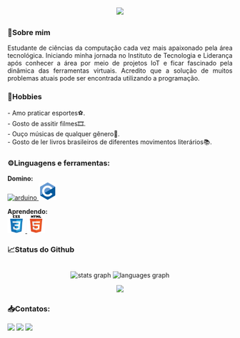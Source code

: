 <h1 align = "center"><img src="https://github.com/user-attachments/assets/f584ce6f-24db-4e00-8693-3a85d1b4ec17"></h1>

<h3 align="left">📝Sobre mim</h3>
<p align="justify">Estudante de ciências da computação cada vez mais apaixonado pela área tecnológica. Iniciando minha jornada no Instituto de Tecnologia e Liderança após conhecer a área por meio de projetos IoT e ficar fascinado pela dinâmica das ferramentas virtuais. Acredito que a solução de muitos problemas atuais pode ser encontrada utilizando a programação. </p>

<h3 align="left">🚀Hobbies</h3>
<p align="left">- Amo praticar esportes⚽.<br>
- Gosto de assitir filmes🎞️.<br>
- Ouço músicas de qualquer gênero🎵.<br>
- Gosto de ler livros brasileiros de diferentes movimentos literários📚.</p>

<h3 align="left">⚙️Linguagens e ferramentas:</h3>
<p align="left"> <strong>Domino: </strong> <br> <a href="https://www.arduino.cc/" target="_blank" rel="noreferrer"> <img src="https://cdn.worldvectorlogo.com/logos/arduino-1.svg" alt="arduino" width="40" height="40"/> </a> <a href="https://www.cprogramming.com/" target="_blank" rel="noreferrer"> <img src="https://raw.githubusercontent.com/devicons/devicon/master/icons/c/c-original.svg" alt="c" width="40" height="40"/> </a> </p>
  
<p align="left"> <strong>Aprendendo: </strong> <br> <a href="https://www.w3schools.com/css/" target="_blank" rel="noreferrer"> <img src="https://raw.githubusercontent.com/devicons/devicon/master/icons/css3/css3-original-wordmark.svg" alt="css3" width="40" height="40"/> </a> <a href="https://www.w3.org/html/" target="_blank" rel="noreferrer"> <img src="https://raw.githubusercontent.com/devicons/devicon/master/icons/html5/html5-original-wordmark.svg" alt="html5" width="40" height="40"/> </a> </p>

<h3 align="left">📈Status do Github</h3>
<br clear="both">

<div align="center">
  <img src="https://github-readme-stats.vercel.app/api?username=Messias-Olivindo&hide_title=false&hide_rank=false&show_icons=true&include_all_commits=true&count_private=true&disable_animations=false&theme=discord_old_blurple&locale=en&hide_border=false&order=1" height="150" alt="stats graph"  />
  <img src="https://github-readme-stats.vercel.app/api/top-langs?username=Messias-Olivindo&locale=en&hide_title=false&layout=compact&card_width=320&langs_count=5&theme=discord_old_blurple&hide_border=false&order=2" height="150" alt="languages graph"  />
</div>
<p align="center"><img src="https://komarev.com/ghpvc/?username=Messias-Olivindo&style=for-the-badge"></p>

<h3 align="left">📥Contatos:</h3>
<p align="left">
<a href="mailto:messias.olivindo@sou.inteli.edu.br" target="blank"> <img src="https://img.shields.io/badge/Gmail-D14836?style=for-the-badge&logo=gmail&logoColor=white"></a>
<a href="https://linkedin.com/in/messias-olivindo-21439a339/" target="blank"><img src="https://img.shields.io/badge/LinkedIn-0077B5?style=for-the-badge&logo=linkedin&logoColor=white" ></a>
<a href="https://instagram.com/messiaaasz_" target="blank"><img src="https://img.shields.io/badge/Instagram-E4405F?style=for-the-badge&logo=instagram&logoColor=white"></a>
</p>


<!--
**Messias-Olivindo/Messias-Olivindo** is a ✨ _special_ ✨ repository because its `README.md` (this file) appears on your GitHub profile.

Here are some ideas to get you started:

- 🔭 I’m currently working on ...
- 🌱 I’m currently learning ...
- 👯 I’m looking to collaborate on ...
- 🤔 I’m looking for help with ...
- 💬 Ask me about ...
- 📫 How to reach me: ...
- 😄 Pronouns: ...
- ⚡ Fun fact: ...
-->
